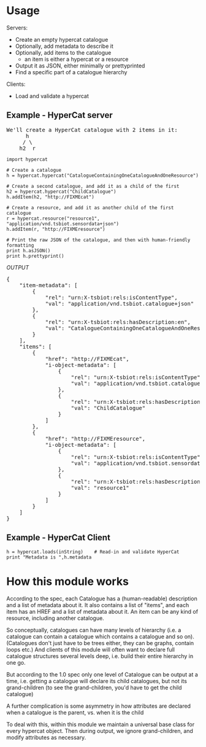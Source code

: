 Usage
=====

Servers:

- Create an empty hypercat catalogue
- Optionally, add metadata to describe it
- Optionally, add items to the catalogue
	- an item is either a hypercat or a resource
- Output it as JSON, either minimally or prettyprinted
- Find a specific part of a catalogue hierarchy

Clients:

- Load and validate a hypercat

Example - HyperCat server
-------------------------
<pre>
We'll create a HyperCat catalogue with 2 items in it:
      h
     / \
    h2  r
</pre>

    import hypercat
    
    # Create a catalogue
    h = hypercat.hypercat("CatalogueContainingOneCatalogueAndOneResource")
    
    # Create a second catalogue, and add it as a child of the first
    h2 = hypercat.hypercat("ChildCatalogue")
    h.addItem(h2, "http://FIXMEcat")
    
    # Create a resource, and add it as another child of the first catalogue
    r = hypercat.resource("resource1", "application/vnd.tsbiot.sensordata+json")
    h.addItem(r, "http://FIXMEresource")
    
    # Print the raw JSON of the catalogue, and then with human-friendly formatting
    print h.asJSON()
    print h.prettyprint()
 
_OUTPUT_

<pre>
{
    "item-metadata": [
        {
            "rel": "urn:X-tsbiot:rels:isContentType",
            "val": "application/vnd.tsbiot.catalogue+json"
        },
        {
            "rel": "urn:X-tsbiot:rels:hasDescription:en",
            "val": "CatalogueContainingOneCatalogueAndOneResource"
        }
    ],
    "items": [
        {
            "href": "http://FIXMEcat",
            "i-object-metadata": [
                {
                    "rel": "urn:X-tsbiot:rels:isContentType",
                    "val": "application/vnd.tsbiot.catalogue+json"
                },
                {
                    "rel": "urn:X-tsbiot:rels:hasDescription:en",
                    "val": "ChildCatalogue"
                }
            ]
        },
        {
            "href": "http://FIXMEresource",
            "i-object-metadata": [
                {
                    "rel": "urn:X-tsbiot:rels:isContentType",
                    "val": "application/vnd.tsbiot.sensordata+json"
                },
                {
                    "rel": "urn:X-tsbiot:rels:hasDescription:en",
                    "val": "resource1"
                }
            ]
        }
    ]
}
</pre>

  
Example - HyperCat Client
-------------------------
	h = hypercat.loads(inString)	# Read-in and validate HyperCat
	print "Metadata is ",h.metadata

How this module works
=====================
According to the spec, each Catalogue has a (human-readable) description and a list of metadata about it.
It also contains a list of "items", and each item has an HREF and a list of metadata about it.
An item can be any kind of resource, including another catalogue.

So conceptually, catalogues can have many levels of hierarchy (i.e. a catalogue can contain a catalogue which contains a catalogue and so on).
(Catalogues don't just have to be trees either, they can be graphs, contain loops etc.)
And clients of this module will often want to declare full catalogue structures several levels deep, i.e. build their entire hierarchy in one go.

But according to the 1.0 spec only one level of Catalogue can be output at a time,
i.e. getting a catalogue will declare its child catalogues, but not its grand-children
(to see the grand-children, you'd have to get the child catalogue)

A further complication is some asymmetry in how attributes are declared when a catalogue is the parent, vs. when it is the child

To deal with this, within this module we maintain a universal base class for every hypercat object.
Then during output, we ignore grand-children, and modify attributes as necessary.